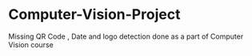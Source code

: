 # Computer-Vision-Project
Missing QR Code , Date and logo detection done as a part of Computer Vision course
